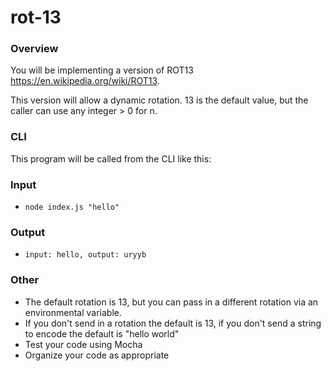 # rot-13

### Overview
You will be implementing a version of ROT13 https://en.wikipedia.org/wiki/ROT13.

This version will allow a dynamic rotation. 13 is the default value, but the caller can use any integer > 0 for n.

### CLI
This program will be called from the CLI like this:

### Input
- `node index.js "hello"`

### Output
- `input: hello, output: uryyb`

### Other
- The default rotation is 13, but you can pass in a different rotation via an environmental variable.
- If you don't send in a rotation the default is 13, if you don't send a string to encode the default is "hello world"
- Test your code using Mocha
- Organize your code as appropriate
